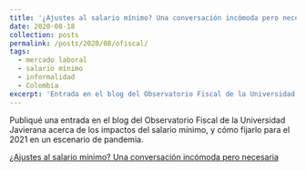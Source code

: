 ```yaml
---
title: '¿Ajustes al salario mínimo? Una conversación incómoda pero necesaria'
date: 2020-08-18
collection: posts
permalink: /posts/2020/08/ofiscal/
tags:
  - mercado laboral
  - salario mínimo
  - informalidad
  - Colombia  
excerpt: 'Entrada en el blog del Observatorio Fiscal de la Universidad Javeriana'
---
```


Publiqué una entrada en el blog del Observatorio Fiscal de la Universidad Javierana acerca de los impactos del salario mínimo, y cómo fijarlo para el 2021 en un escenario de pandemia.

[¿Ajustes al salario mínimo? Una conversación incómoda pero necesaria](https://www.ofiscal.org/single-post/2020/08/17/%C2%BFAjustes-al-salario-m%C3%ADnimo-Una-conversaci%C3%B3n-inc%C3%B3moda-pero-necesaria)





